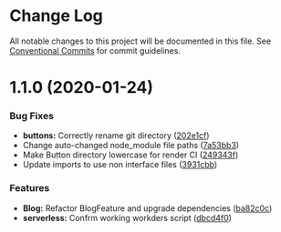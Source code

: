 # Change Log

All notable changes to this project will be documented in this file.
See [Conventional Commits](https://conventionalcommits.org) for commit guidelines.

# 1.1.0 (2020-01-24)


### Bug Fixes

* **buttons:** Correctly rename git directory ([202e1cf](https://gitlab.com/imaginedelements/heather-turano-coaching/live-life-mindful/commit/202e1cf6aa703983987a0865732471174d9e2855))
* Change auto-changed node_module file paths ([7a53bb3](https://gitlab.com/imaginedelements/heather-turano-coaching/live-life-mindful/commit/7a53bb3d11fe347182791de71ec4ea3aa33e07c6))
* Make Button directory lowercase for render CI ([249343f](https://gitlab.com/imaginedelements/heather-turano-coaching/live-life-mindful/commit/249343f317da97bbe33aad60e0e4967c15ea4a4f))
* Update imports to use non interface files ([3931cbb](https://gitlab.com/imaginedelements/heather-turano-coaching/live-life-mindful/commit/3931cbb5f5dee986525c355c38117297b0a710f1))


### Features

* **Blog:** Refactor BlogFeature and upgrade dependencies ([ba82c0c](https://gitlab.com/imaginedelements/heather-turano-coaching/live-life-mindful/commit/ba82c0c6ad80b2ef3fc84cae678bc3283e382b39))
* **serverless:** Confrm working workders script ([dbcd4f0](https://gitlab.com/imaginedelements/heather-turano-coaching/live-life-mindful/commit/dbcd4f008a85110702785213799510711d5919bf))
